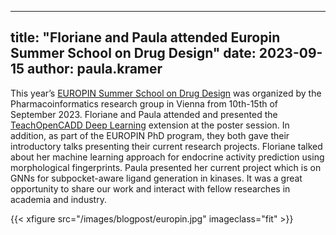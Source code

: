 
---
title: "Floriane and Paula attended Europin Summer School on Drug Design"
date: 2023-09-15
author: paula.kramer
---
This year’s [EUROPIN Summer School on Drug Design](https://pharminfo.univie.ac.at/summerschool/2023/) was organized by the Pharmacoinformatics research group in Vienna from 10th-15th of September 2023. Floriane and Paula attended and presented the [TeachOpenCADD Deep Learning](https://projects.volkamerlab.org/teachopencadd/) extension at the poster session. In addition, as part of the EUROPIN PhD program, they both gave their introductory talks presenting their current research projects. Floriane talked about her machine learning approach for endocrine activity prediction using morphological fingerprints. Paula presented her current project which is on GNNs for subpocket-aware ligand generation in kinases. It was a great opportunity to share our work and interact with fellow researches in academia and industry. 

{{< xfigure src="/images/blogpost/europin.jpg" imageclass="fit" >}}
